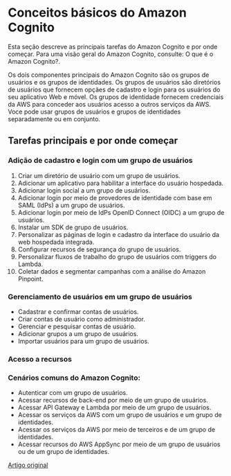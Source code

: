# Conceitos básicos do Amazon Cognito

Esta seção descreve as principais tarefas do Amazon Cognito e por onde começar. Para uma visão geral do Amazon Cognito, consulte: O que é o Amazon Cognito?.

Os dois componentes principais do Amazon Cognito são os grupos de usuários e os grupos de identidades. Os grupos de usuários são diretórios de usuários que fornecem opçães de cadastro e login para os usuários do seu aplicativo Web e móvel. Os grupos de identidade fornecem credenciais da AWS para conceder aos usuários acesso a outros serviços da AWS. Voce pode usar grupos de usuários e grupos de identidades separadamente ou em conjunto.

## Tarefas principais e por onde começar

### Adição de cadastro e login com um grupo de usuários

1. Criar um diretório de usuário com um grupo de usuários.
2. Adicionar um aplicativo para habilitar a interface do usuário hospedada.
3. Adicionar login social a um grupo de usuários.
4. Adicionar login por meio de provedores de identidade com base em SAML (IdPs) a um grupo de usuários.
5. Adicionar login por meio de IdPs OpenID Connect (OIDC) a um grupo de usuários.
6. Instalar um SDK de grupo de usuários.
7. Personalizar as páginas de login e cadastro da interface do usuário da web hospedada integrada.
8. Configurar recursos de segurança do grupo de usuários.
9. Personalizar fluxos de trabalho do grupo de usuários com triggers do Lambda.
10. Coletar dados e segmentar campanhas com a análise do Amazon Pinpoint.

### Gerenciamento de usuários em um grupo de usuários

- Cadastrar e confirmar contas de usuários.
- Criar contas de usuário como administrador.
- Gerenciar e pesquisar contas de usuário.
- Adicionar grupos a um grupo de usuários.
- Importar usuários para um grupo de usuários.

### Acesso a recursos

### Cenários comuns do Amazon Cognito:

- Autenticar com um grupo de usuários.
- Acessar recursos de back-end por meio de um grupo de usuários.
- Acessar API Gateway e Lambda por meio de um grupo de usuários.
- Acessar os serviços da AWS com um grupo de usuários e um grupo de identidades.
- Acessar os serviços da AWS por meio de terceiros e de um grupo de identidades.
- Acessar recursos do AWS AppSync por meio de um grupo de usuários ou de um grupo de identidades.

[Artigo original](https://docs.aws.amazon.com/pt_br/cognito/latest/developerguide/cognito-getting-started.html)